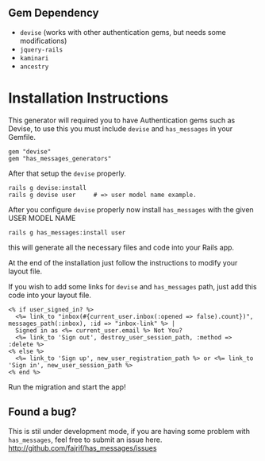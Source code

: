 ## Gem Dependency
- `devise` (works with other authentication gems, but needs some modifications)
- `jquery-rails`
- `kaminari`
- `ancestry`

# Installation Instructions

This generator will required you to have Authentication gems such as Devise, to use this
you must include `devise` and `has_messages` in your Gemfile.

	gem "devise"
	gem "has_messages_generators"

After that setup the `devise` properly.

	rails g devise:install
	rails g devise user		# => user model name example.

After you configure `devise` properly now install `has_messages` with the given USER MODEL NAME

	rails g has_messages:install user

this will generate all the necessary files and code into your Rails app.

At the end of the installation just follow the instructions to modify your layout file.

If you wish to add some links for `devise` and `has_messages` path, just add this code into your layout file.

	<% if user_signed_in? %>
	  <%= link_to "inbox(#{current_user.inbox(:opened => false).count})", messages_path(:inbox), :id => "inbox-link" %> |
	  Signed in as <%= current_user.email %> Not You?
	  <%= link_to 'Sign out', destroy_user_session_path, :method => :delete %>
	<% else %>
	  <%= link_to 'Sign up', new_user_registration_path %> or <%= link_to 'Sign in', new_user_session_path %>
	<% end %>

Run the migration and start the app!

## Found a bug?

This is stil under development mode, if you are having some problem with `has_messages`, 
feel free to submit an issue here. http://github.com/fajrif/has_messages/issues
